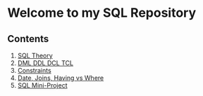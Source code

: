 # Welcome to my SQL Repository

## Contents
1) [SQL Theory](https://github.com/LaminaSA/SQL-Repo/blob/master/SQL-Theory.md)
3) [DML DDL DCL TCL](https://github.com/LaminaSA/SQL-Repo/blob/master/DML-DDL-DCL-TCL.MD)
4) [Constraints](https://github.com/LaminaSA/SQL-Repo/blob/master/Constraints.md)
5) [Date, Joins, Having vs Where](https://github.com/LaminaSA/SQL-Repo/blob/master/Date-Joins-Having_Where.md)
11) [SQL Mini-Project](https://github.com/LaminaSA/SQL-Repo/blob/master/SQL_mini-project-3.pdf)
